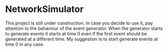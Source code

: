# NetworkSimulator

This project is still under construction.
In case you decide to use it, pay attention to the behaviour of the event generator.
When the generator starts to generate events it starts at time 0 even if the first event should be generated at a different time.
My suggestion is to start generate events at time 0 in any case.
